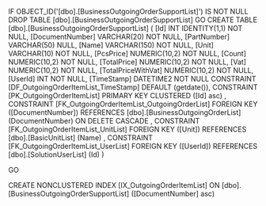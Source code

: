 ﻿
 IF OBJECT_ID('[dbo].[BusinessOutgoingOrderSupportList]') IS NOT NULL 
 DROP TABLE [dbo].[BusinessOutgoingOrderSupportList] 
 GO
 CREATE TABLE [dbo].[BusinessOutgoingOrderSupportList] ( 
 [Id]                 INT              IDENTITY(1,1)          NOT NULL,
 [DocumentNumber]     VARCHAR(20)                             NOT NULL,
 [PartNumber]         VARCHAR(50)                                 NULL,
 [Name]               VARCHAR(150)                            NOT NULL,
 [Unit]               VARCHAR(10)                             NOT NULL,
 [PcsPrice]           NUMERIC(10,2)                           NOT NULL,
 [Count]              NUMERIC(10,2)                           NOT NULL,
 [TotalPrice]         NUMERIC(10,2)                           NOT NULL,
 [Vat]                NUMERIC(10,2)                           NOT NULL,
 [TotalPriceWithVat]  NUMERIC(10,2)                           NOT NULL,
 [UserId]             INT                                     NOT NULL,
 [TimeStamp]          DATETIME2                               NOT NULL  CONSTRAINT [DF_OutgoingOrderItemList_TimeStamp] DEFAULT (getdate()),
 CONSTRAINT   [PK_OutgoingOrderItemList]  PRIMARY KEY CLUSTERED    ([Id] asc) ,
 CONSTRAINT [FK_OutgoingOrderItemList_OutgoingOrderList] FOREIGN KEY ([DocumentNumber]) REFERENCES [dbo].[BusinessOutgoingOrderList] (DocumentNumber)  ON DELETE CASCADE ,
 CONSTRAINT [FK_OutgoingOrderItemList_UnitList] FOREIGN KEY ([Unit]) REFERENCES [dbo].[BasicUnitList] (Name) ,
 CONSTRAINT [FK_OutgoingOrderItemList_UserList] FOREIGN KEY ([UserId]) REFERENCES [dbo].[SolutionUserList] (Id) )
 
 
 GO
 
 CREATE NONCLUSTERED INDEX [IX_OutgoingOrderItemList] 
    ON [dbo].[BusinessOutgoingOrderSupportList] ([DocumentNumber] asc)
